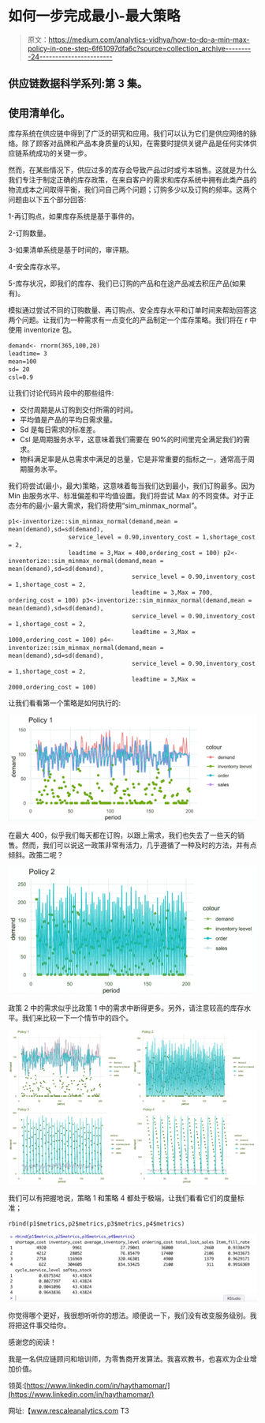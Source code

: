 # 如何一步完成最小-最大策略

> 原文：<https://medium.com/analytics-vidhya/how-to-do-a-min-max-policy-in-one-step-6f61097dfa6c?source=collection_archive---------24----------------------->

## 供应链数据科学系列:第 3 集。

## 使用清单化。

库存系统在供应链中得到了广泛的研究和应用。我们可以认为它们是供应网络的脉络。除了顾客对品牌和产品本身质量的认知，在需要时提供关键产品是任何实体供应链系统成功的关键一步。

然而，在某些情况下，供应过多的库存会导致产品过时或亏本销售。这就是为什么我们专注于制定正确的库存政策，在来自客户的需求和库存系统中拥有此类产品的物流成本之间取得平衡，我们问自己两个问题；订购多少以及订购的频率。这两个问题由以下五个部分回答:

1-再订购点，如果库存系统是基于事件的。

2-订购数量。

3-如果清单系统是基于时间的，审评期。

4-安全库存水平。

5-库存状况，即我们的库存、我们已订购的产品和在途产品减去积压产品(如果有)。

模拟通过尝试不同的订购数量、再订购点、安全库存水平和订单时间来帮助回答这两个问题。让我们为一种需求有一点变化的产品制定一个库存策略。我们将在 r 中使用 inventorize 包。

```
demand<- rnorm(365,100,20)
leadtime= 3
mean=100
sd= 20
csl=0.9
```

让我们讨论代码片段中的那些组件:

*   交付周期是从订购到交付所需的时间。
*   平均值是产品的平均日需求量。
*   Sd 是每日需求的标准差。
*   Csl 是周期服务水平，这意味着我们需要在 90%的时间里完全满足我们的需求。
*   物料满足率是从总需求中满足的总量，它是非常重要的指标之一，通常高于周期服务水平。

我们将尝试(最小，最大)策略，这意味着每当我们达到最小，我们订购最多。因为 Min 由服务水平、标准偏差和平均值设置。我们将尝试 Max 的不同变体。对于正态分布的最小-最大需求，我们将使用“sim_minmax_normal”。

```
p1<-inventorize::sim_minmax_normal(demand,mean = mean(demand),sd=sd(demand),
                 service_level = 0.90,inventory_cost = 1,shortage_cost = 2,
                 leadtime = 3,Max = 400,ordering_cost = 100) p2<-inventorize::sim_minmax_normal(demand,mean = mean(demand),sd=sd(demand),
                                   service_level = 0.90,inventory_cost = 1,shortage_cost = 2,
                                   leadtime = 3,Max = 700, ordering_cost = 100) p3<-inventorize::sim_minmax_normal(demand,mean = mean(demand),sd=sd(demand),
                                   service_level = 0.90,inventory_cost = 1,shortage_cost = 2,
                                   leadtime = 3,Max = 1000,ordering_cost = 100) p4<-inventorize::sim_minmax_normal(demand,mean = mean(demand),sd=sd(demand),
                                   service_level = 0.90,inventory_cost = 1,shortage_cost = 2,
                                   leadtime = 3,Max = 2000,ordering_cost = 100)
```

让我们看看第一个策略是如何执行的:

![](img/a99097a637af1ed4c5f93bf320afe7fb.png)

在最大 400，似乎我们每天都在订购，以跟上需求，我们也失去了一些天的销售。然而，我们可以说这一政策非常有活力，几乎遵循了一种及时的方法，并有点倾斜。政策二呢？

![](img/51f7c8bbd0d48167acd8a182a49e6848.png)

政策 2 中的需求似乎比政策 1 中的需求中断得更多。另外，请注意较高的库存水平。我们来比较一下一个情节中的四个。

![](img/7ba7bfcea64af4bf34ba6fc4a0a85665.png)

我们可以有把握地说，策略 1 和策略 4 都处于极端，让我们看看它们的度量标准；

```
rbind(p1$metrics,p2$metrics,p3$metrics,p4$metrics)
```

![](img/13a6c7c92a8e0a70649311fa6628ebe1.png)

你觉得哪个更好，我很想听听你的想法。顺便说一下，我们没有改变服务级别。我将把这件事交给你。

感谢您的阅读！

我是一名供应链顾问和培训师，为零售商开发算法。我喜欢教书，也喜欢为企业增加价值。

领英:[https://www.linkedin.com/in/haythamomar/](https://www.linkedin.com/in/haythamomar/)

网址:【www.rescaleanalytics.com T3